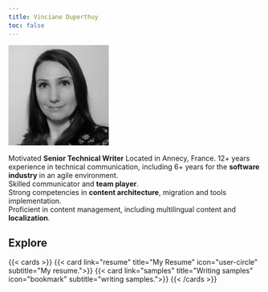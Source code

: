 ```yaml
---
title: Vinciane Duperthuy
toc: false
---
```


![](vduperthuy.jpg)



Motivated **Senior Technical Writer** Located in Annecy, France.
12+ years experience in technical communication, including 6+ years for the **software industry** in an agile environment.  
Skilled communicator and **team player**.  
Strong competencies in **content architecture**, migration and tools implementation.  
Proficient in content management, including multilingual content and **localization**.  


## Explore

{{< cards >}}
  {{< card link="resume" title="My Resume" icon="user-circle" subtitle="My resume.">}}
  {{< card link="samples" title="Writing samples" icon="bookmark" subtitle="writing samples.">}}
{{< /cards >}}

